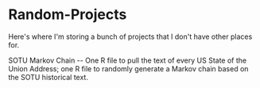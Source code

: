# Random-Projects
Here's where I'm storing a bunch of projects that I don't have other places for.

SOTU Markov Chain -- One R file to pull the text of every US State of the Union Address; 
                     one R file to randomly generate a Markov chain based on the SOTU historical text.
